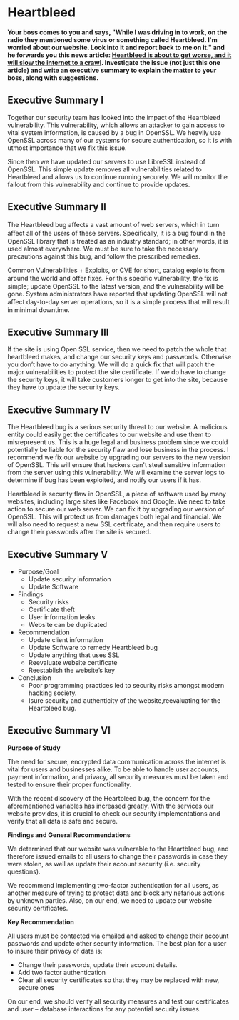 Heartbleed
==========
**Your boss comes to you and says, "While I was driving in to work, on the radio they mentioned some virus or something called Heartbleed. I'm worried about our website. Look into it and report back to me on it." and he forwards you this news article: [Heartbleed is about to get worse, and it will slow the internet to a crawl](http://www.washingtonpost.com/blogs/the-switch/wp/2014/04/14/heartbleed-is-about-to-get-worse-and-it-will-slow-the-internet-to-a-crawl/). Investigate the issue (not just this one article) and write an executive summary to explain the matter to your boss, along with suggestions.**

Executive Summary I
-------------------
Together our security team has looked into the impact of the Heartbleed vulnerability. This vulnerability, which allows an attacker to gain access to vital system information, is caused by a bug in OpenSSL. We heavily use OpenSSL across many of our systems for secure authentication, so it is with utmost importance that we fix this issue.

Since then we have updated our servers to use LibreSSL instead of OpenSSL. This simple update removes all vulnerabilities related to Heartbleed and allows us to continue running securely. We will monitor the fallout from this vulnerability and continue to provide updates.

Executive Summary II
--------------------
The Heartbleed bug aﬀects a vast amount of web servers, which in turn aﬀect all of the users of these servers. Speciﬁcally, it is a bug found in the OpenSSL library that is treated as an industry standard; in other words, it is used almost everywhere. We must be sure to take the necessary precautions against this bug, and follow the prescribed remedies.

Common Vulnerabilities + Exploits, or CVE for short, catalog exploits from around the world and oﬀer ﬁxes. For this speciﬁc vulnerability, the ﬁx is simple; update OpenSSL to the latest version, and the vulnerability will be gone. System administrators have reported that updating OpenSSL will not aﬀect day-to-day server operations, so it is a simple process that will result in minimal downtime.

Executive Summary III
---------------------
If the site is using Open SSL service, then we need to patch the whole that heartbleed makes, and change our security keys and passwords. Otherwise you don’t have to do anything. We will do a quick fix that will patch the major vulnerabilities to protect the site certificate. If we do have to change the security keys, it will take customers longer to get into the site, because they have to update the security keys.

Executive Summary IV
--------------------
The Heartbleed bug is a serious security threat to our website. A malicious entity could easily get the certificates to our website and use them to misrepresent us. This is a huge legal and business problem since we could potentially be liable for the security flaw and lose business in the process. I recommend we fix our website by upgrading our servers to the new version of OpenSSL. This will ensure that hackers can't steal sensitive information from the server using this vulnerability. We will examine the server logs to determine if bug has been exploited, and notify our users if it has.

Heartbleed is security flaw in OpenSSL, a piece of software used by many websites, including large sites like Facebook and Google. We need to take action to secure our web server. We can fix it by upgrading our version of OpenSSL. This will protect us from damages both legal and financial. We will also need to request a new SSL certificate, and then require users to change their passwords after the site is secured.

Executive Summary V
-------------------
* Purpose/Goal
  * Update security information
  * Update Software
* Findings
  * Security risks
  * Certificate theft
  * User information leaks
  * Website can be duplicated
* Recommendation
  * Update client information
  * Update Software to remedy Heartbleed bug
  * Update anything that uses SSL
  * Reevaluate website certificate
  * Reestablish the website’s key
* Conclusion
  * Poor programming practices led to security risks amongst modern hacking society.
  * Isure security and authenticity of the website,reevaluating for the Heartbleed bug.

Executive Summary VI
--------------------
**Purpose of Study**

The need for secure, encrypted data communication across the internet is vital for users and businesses alike. To be able to handle user accounts, payment information, and privacy, all security measures must be taken and tested to ensure their proper functionality.

With the recent discovery of the Heartbleed bug, the concern for the aforementioned variables has increased greatly. With the services our website provides, it is crucial to check our security implementations and verify that all data is safe and secure.

**Findings and General Recommendations**

We determined that our website was vulnerable to the Heartbleed bug, and therefore issued emails to all users to change their passwords in case they were stolen, as well as update their account security (i.e. security questions).

We recommend implementing two-factor authentication for all users, as another measure of trying to protect data and block any nefarious actions by unknown parties. Also, on our end, we need to update our website security certificates.

**Key Recommendation**

All users must be contacted via emailed and asked to change their account passwords and
update other security information. The best plan for a user to insure their privacy of data is:
  * Change their passwords, update their account details.
  * Add two factor authentication
  * Clear all security certificates so that they may be replaced with new, secure ones

On our end, we should verify all security measures and test our certificates and user – database interactions for any potential security issues.

